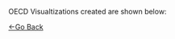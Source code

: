 OECD Visualtizations created are shown below:

[<-Go Back](https://sachinksunny.github.io/Sachin-K-Sunny/)
